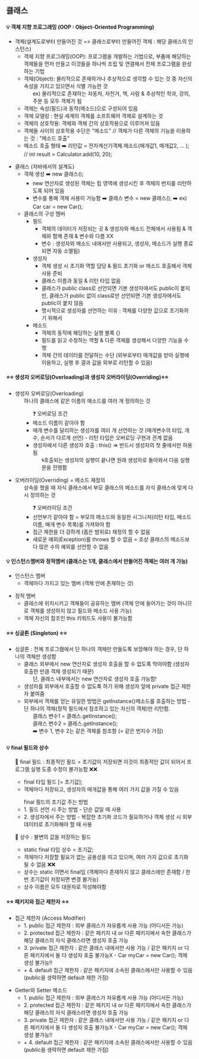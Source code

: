 ## 클래스

<h4> 💡 객체 지향 프로그래밍 (OOP : Object-Oriented Programming) </h4>

<ul>
	<li> 객체(설계도로부터 만들어진 것 => 클래스로부터 만들어진 객체 : 해당 클래스의 인스턴스)
		<ul> 
			<li> 객체 지향 프로그래밍(OOP): 프로그램을 개발하는 기법으로, 부품에 해당하는 객체들을 먼저 만들고 이것들을 하나씩 조립 및 연결해서 전체 프로그램을 완성하는 기법 </li>
			<li> 객체(Object): 물리적으로 존재하거나 추상적으로 생각할 수 있는 것 중 자신의 속성을 가지고 있으면서 식별 가능한 것 
				<ul> ex) 물리적으로 존재하는 자동차, 자전거, 책, 사람 & 추상적인 학과, 강의, 주문 등 모두 객체가 됨 </ul>
			</li>
			<li> 객체는 속성(필드)과 동작(메소드)으로 구성되어 있음 </li>
			<li> 객체 모델링 : 현실 세계의 객체를 소프트웨어 객체로 설계하는 것 </li>
			<li> 객체의 상호작용: 객체와 객체 간의 상호작용으로 이루어져 있음 </li>
			<li> 객체들 사이의 상호작용 수단은 "메소드" // 객체가 다른 객체의 기능을 이용하는 것 : "메소드 호출" </li>
			<li> 메소드 호출 형태 ➡️ 리턴값 = 전자계산기객체.메소드(매개값1, 매개값2, ... ); // int result = Calculator.add(10, 20); </li>
		</ul>
	</li> 
</ul>

<ul>
	<li> 클래스 (자바에서의 설계도)  
		<ul>
			<li> 객체 생성 ➡️ new 클래스();
				<ul>
					<li> new 연산자로 생성된 객체는 힙 영역에 생성시킨 후 객체의 번지를 리턴하도록 되어 있음 </li>
					<li> 변수를 통해 객체 사용이 가능함 ➡️  클래스 변수 = new 클래스(); ➡️ ex) Car car = new Car(); </li>
				</ul>
			</li>
			<li> 클래스의 구성 멤버
				<ul>
					<li> 필드 
						<ul>
							<li> 객체의 데이터가 저장되는 곳 & 생성자와 메소드 전체에서 사용됨 & 객체와 함께 존재 & 변수와 다름 XX </li>
							<li> 변수 : 생성자와 메소드 내에서만 사용되고, 생성자, 메소드가 실행 종료되면 자동 소멸됨)</li>
						</ul>
					</li>
					<li> 생성자 
						<ul>
							<li> 객체 생성 시 초기화 역할 담당 & 필드 초기화 or 메소드 호출해서 객체 사용 준비 </li>
							<li> 클래스 이름과 동일 & 리턴 타입 없음 </li>
							<li> 클래스가 public class로 선언되면 기본 생성자에서도 public이 붙지만, 클래스가 public 없이 class로만 선언되면 기본 생성자에서도 public이 붙지 않음</li>
							<li> 명시적으로 생성자를 선언하는 이유 : 객체를 다양한 값으로 초기화하기 위해서 </li>
						</ul>
					</li>
					<li> 메소드
						<ul>
							<li> 객체의 동작에 해당하는 실행 블록 {} </li>
							<li> 필드를 읽고 수정하는 역할 & 다른 객체를 생성해서 다양한 기능을 수행 </li>
							<li> 객체 간의 데이터를 전달하는 수단 (외부로부터 매개값을 받아 실행에 이용하고, 실행 후 결과 값을 외부로 리턴할 수 있음) </li>
						</ul>
					</li>
				</ul>
			</li>
		</ul>
	</li>
</ul>

<h4> ⭐⭐ 생성자 오버로딩(Overloading)과 생성자 오버라이딩(Overriding)⭐⭐ </h4>

<ul>
	<li> 생성자 오버로딩(Overloading)
		<ul> 하나의 클래스에 같은 이름의 메소드를 여러 개 정의하는 것 
			<ul> ❓ 오버로딩 조건 
				<li> 메소드 이름이 같아야 함 </li>
				<li> 매개 변수를 달리하는 생성자를 여러 개 선언하는 것 (매개변수의 타입, 개수, 순서가 다르게 선언) - 리턴 타입은 오버로딩 구현과 관계 없음 </li>
				<li> 생성자에서 다른 생성자 호출 : this() => 반드시 생성자의 첫 줄에서만 허용됨 
					<ul> 🌀호출되는 생성자의 실행이 끝나면 원래 생성자로 돌아와서 다음 실행문을 진행함</ul>
				</li>	
			</ul>
		</ul>
	</li>
</ul>

<ul> 
	<li> 오버라이딩(Overriding) = 메소드 재정의
		<ul> 상속을 했을 때 자식 클래스에서 부모 클래스의 메소드를 자식 클래스에 맞게 다시 정의하는 것
			<ul> ❓ 오버라이딩 조건 
	                	<li> 선언부가 같아야 함 = 부모의 메소드와 동일한 시그니처(리턴 타입, 메소드 이름, 매개 변수 목록)를 가져와야 함 </li>
		        	<li> 접근 제한을 더 강하게 (좁은 범위로) 재정의 할 수 없음 </li>
            			<li> 새로운 예외(Exception)를 throws 할 수 없음 = 조상 클래스의 메소드보다 많은 수의 예외를 선언할 수 없음 </li>
			</ul>
		</ul>
	</li>
</ul>

<h4> 💡 인스턴스멤버와 정적멤버 (클래스는 1개, 클래스에서 만들어진 객체는 여러 개 가능) </h4>
<ul>
	<li> 인스턴스 멤버 
		<ul>
			<li> 객체마다 가지고 있는 멤버 (객체 안에 존재하는 것) </li>
		</ul>
	</li>
</ul>
<ul>
	<li> 정적 멤버 
		<ul>
			<li> 클래스에 위치시키고 객체들이 공유하는 멤버 (객체 안에 들어가는 것이 아니므로 객체를 생성하지 않고 필드와 메소드 사용 가능) </li>
			<li> 객체 자신의 참조인 this 키워드도 사용이 불가능함 </li>
		</ul>
	</li>
</ul>

<h4> ⭐⭐ 싱글톤 (Singleton) ⭐⭐ </h4>
<ul>
	<li> 싱글톤 : 전체 프로그램에서 단 하나의 객체만 만들도록 보장해야 하는 경우, 단 하나의 객체만 생성함
		<ul>
			<li> 클래스 외부에서 new 연산자로 생성자 호출을 할 수 없도록 막아야함 (생성자 호출한 만큼 객체 생성되기 때문) 
				<ul> 단, 클래스 내부에서는 new 연산자로 생성자 호출 가능함! </ul>
			</li>
			<li> 생성자를 외부에서 호출할 수 없도록 하기 위해 생성자 앞에 private 접근 제한자 붙여줌 </li>
			<li> 외부에서 객체를 얻는 유일한 방법은 getInstance()메소드를 호출하는 방법 - 단 하나의 객체(정적 필드에서 참조하고 있는 자신의 객체)만 리턴함.
				<ul> 클래스 변수1 = 클래스.getInstance(); </ul>
				<ul> 클래스 변수2 = 클래스.getInstance(); </ul>
				<ul> ➡️ 변수 1, 변수 2는 같은 객체를 참조함 (= 같은 번지수 가짐) </ul>
			 </li>
		</ul>
	</li>
</ul>
<h4>  💡 final 필드와 상수 </h4>
<ul> 📕 final 필드 : 최종적인 필드 = 초기값이 저장되면 이것이 최종적인 값이 되어서 프로그램 실행 도중 수정이 불가능함 ❌❌
	<ul> 
		<li> final 타입 필드 [= 초기값]; </li>
		<li> 객체마다 저장되고, 생성자의 매개값을 통해 여러 가지 값을 가질 수 있음 </li>
	</ul>
</ul>
<ul> 
	<ul> final 필드의 초기값 주는 방법
		<li> 1. 필드 선언 시 주는 방법 - 단순 값일 때 사용 </li>
		<li> 2. 생성자에서 주는 방법 - 복잡한 초기화 코드가 필요하거나 객체 생성 시 외부 데이터로 초기화해야 할 때 사용 </li>
	</ul>
</ul>
<ul> 📘 상수 : 불변의 값을 저장하는 필드
	<ul>
		<li> static final 타입 상수 = 초기값; </li>
		<li> 객체마다 저장할 필요가 없는 공용성을 띠고 있으며, 여러 가지 값으로 초기화 될 수 없음 ❌❌ </li>
		<li> 상수는 static 이면서 final임 (객체마다 존재하지 않고 클래스에만 존재함 / 한 번 초기값이 저장되면 변경 불가능) </li>
		<li> 상수 이름은 모두 대문자로 작성해야함 </li>
	</ul>
</ul>
<h4>  ⭐⭐ 패키지와 접근 제한자 ⭐⭐ </h4>
<ul>
	<li> 접근 제한자 (Access Modifier) 
		<ul>
			<li> 1. public 접근 제한자 : 외부 클래스가 자유롭게 사용 가능 (어디서든 가능) </li>
			<li> 2. protected 접근 제한자 : 같은 패키지 내 or 다른 패키지에서 속한 클래스가 해당 클래스의 자식 클래스라면 생성자 호출 가능  </li>
			<li> 3. private 접근 제한자 : 같은 클래스 내에서만 사용 가능 / 같은 패키지 or 다른 패키지에서 둘 다 생성자 호출 불가능X - Car myCar = new Car(); 객체 생성 불가능!! </li>
			<li> + 4. default 접근 제한자 : 같은 패키지에 소속된 클래스에서만 사용할 수 있음 (public을 생략하면 default 제한 가짐)</li>
		</ul>
	</li>
</ul>
<ul>
	<li> Getter와 Setter 메소드  
		<ul>
			<li> 1. public 접근 제한자 : 외부 클래스가 자유롭게 사용 가능 (어디서든 가능) </li>
			<li> 2. protected 접근 제한자 : 같은 패키지 내 or 다른 패키지에서 속한 클래스가 해당 클래스의 자식 클래스라면 생성자 호출 가능  </li>
			<li> 3. private 접근 제한자 : 같은 클래스 내에서만 사용 가능 / 같은 패키지 or 다른 패키지에서 둘 다 생성자 호출 불가능X - Car myCar = new Car(); 객체 생성 불가능!! </li>
			<li> + 4. default 접근 제한자 : 같은 패키지에 소속된 클래스에서만 사용할 수 있음 (public을 생략하면 default 제한 가짐)</li>
		</ul>
	</li>
</ul>

